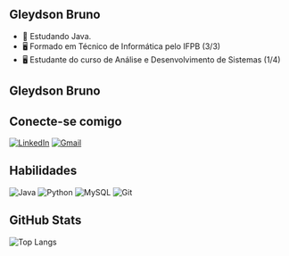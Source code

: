 ## Gleydson Bruno

- 🌱 Estudando Java.
- 🖥️ Formado em Técnico de Informática pelo IFPB (3/3)
- 🖥️ Estudante do curso de Análise e Desenvolvimento de Sistemas (1/4)


## Gleydson Bruno

## Conecte-se comigo
[![LinkedIn](https://img.shields.io/badge/LinkedIn-0077B5?style=for-the-badge&logo=linkedin&logoColor=white)](https://www.linkedin.com/in/gleydsonbruno/) 
[![Gmail](https://img.shields.io/badge/Gmail-333333?style=for-the-badge&logo=gmail&logoColor=red)](mailto:gleydson111932@gmail.com)

## Habilidades

![Java](https://img.shields.io/badge/java-%23ED8B00.svg?style=for-the-badge&logo=openjdk&logoColor=white)
![Python](https://img.shields.io/badge/python-3670A0?style=for-the-badge&logo=python&logoColor=ffdd54)
![MySQL](https://img.shields.io/badge/MySQL-00000F?style=for-the-badge&logo=mysql&logoColor=white)
![Git](https://img.shields.io/badge/GIT-E44C30?style=for-the-badge&logo=git&logoColor=white&bg_color=000)



## GitHub Stats
![Top Langs](https://github-readme-stats-git-masterrstaa-rickstaa.vercel.app/api/top-langs/?username=gleydsonbruno&layout=compact&bg_color=000&border_color=30A3DC&title_color=FFF&text_color=FFF)

